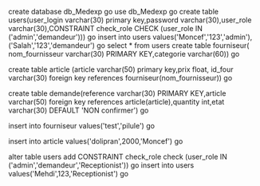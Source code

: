 create database db_Medexp
go
use db_Medexp
go
create table users(user_login varchar(30) primary key,password varchar(30),user_role varchar(30),CONSTRAINT check_role CHECK (user_role IN ('admin','demandeur')))
go
insert into users values('Moncef','123','admin'),('Salah','123','demandeur')
go
select * from users
create table fourniseur( nom_fournisseur varchar(30) PRIMARY KEY,categorie varchar(60))
go

create table article (article varchar(50) primary key,prix float, id_four varchar(30) foreign key references fourniseur(nom_fournisseur))
go

create table demande(reference varchar(30) PRIMARY KEY,article varchar(50) foreign key references article(article),quantity int,etat varchar(30) DEFAULT 'NON confirmer')
go

insert into fourniseur values('test','pilule')
go

insert into article values('dolipran',2000,'Moncef')
go

alter table users add CONSTRAINT check_role check (user_role IN ('admin','demandeur','Receptionist'))
go
insert into users values('Mehdi',123,'Receptionist')
go
